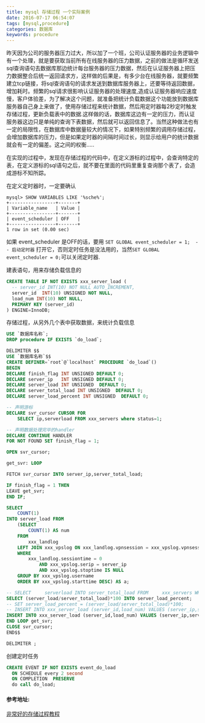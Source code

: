 ```yaml
---
title: mysql 存储过程 一个实际案例
date: 2016-07-17 06:54:07
tags: [mysql,procedure]
categories: 数据库
keywords: procedure
---
```


昨天因为公司的服务器压力过大，所以加了一个班，公司认证服务器的业务逻辑中有一个处理，就是要获取当前所有在线服务器的压力数据，之前的做法是循环发送sql查询语句去数据库那边统计每台服务器的压力数据，然后在认证服务器上把压力数据整合后统一返回请求方，这样做的后果是，有多少台在线服务器，就要频繁建立tcp链接，将sql查询语句的请求发送到数据库服务器上，还要等待返回数据，增加耗时。频繁的sql请求很影响认证服务器的处理速度,造成认证服务器响应速度慢，客户体验差，为了解决这个问题，就准备把统计负载数据这个功能放到数据库服务器自己身上来做了，使用存储过程来统计数据，然后用定时器每2秒定时触发存储过程，更新负载表中的数据.这样做的话，数据库这边有一定的压力，而认证服务器这边只是单纯的查询下表数据，然后就可以返回信息了。当然这种做法也有一定的局限性，在数据库中数据量较大的情况下，如果特别频繁的调用存储过程，会增加数据库的压力，但是如果定时器的间隔时间过长，则显示给用户的统计数据就会有一定的偏差。这之间的权衡.....
<!--more-->
在实现的过程中，发现在存储过程的代码中，在定义游标的过程中，会查询特定的表，在定义游标的sql语句之后，就不要在里面的代码里重复查询那个表了，会造成游标不知所踪。

在定义定时器时，一定要确认
```
mysql> SHOW VARIABLES LIKE '%sche%'; 
+-----------------+-------+
| Variable_name   | Value |
+-----------------+-------+
| event_scheduler | OFF   |
+-----------------+-------+
1 row in set (0.00 sec)
```
如果 event_scheduler 是OFF的话，要用 ``SET GLOBAL event_scheduler = 1;  -- 启动定时器`` 打开它，否则定时任务是没法用的，当然``SET GLOBAL event_scheduler = 0;``可以关闭定时器.

建表语句，用来存储负载信息的
```  sql
CREATE TABLE IF NOT EXISTS xxx_server_load (
  -- server_id INT(10) NOT NULL AUTO_INCREMENT,
  server_id  INT(10) UNSIGNED NOT NULL,
  load_num INT(10) NOT NULL,
  PRIMARY KEY (server_id)
) ENGINE=InnoDB;

```

存储过程，从另外几个表中获取数据，来统计负载信息
``` sql
USE `数据库名称`;
DROP procedure IF EXISTS `do_load`;

DELIMITER $$
USE `数据库名称`$$
CREATE DEFINER=`root`@`localhost` PROCEDURE `do_load`()
BEGIN
DECLARE finish_flag INT UNSIGNED DEFAULT 0;
DECLARE server_ip   INT UNSIGNED DEFAULT 0;
DECLARE server_load INT UNSIGNED  DEFAULT 0;
DECLARE server_total_load INT UNSIGNED  DEFAULT 0;
DECLARE server_load_percent INT UNSIGNED  DEFAULT 0;

-- 声明游标
DECLARE svr_cursor CURSOR FOR 
	SELECT ip,serverload FROM xxx_servers where status=1;

-- 声明数据处理完毕的handler
DECLARE CONTINUE HANDLER 
FOR NOT FOUND SET finish_flag = 1;

OPEN svr_cursor;

get_svr: LOOP

FETCH svr_cursor INTO server_ip,server_total_load;

IF finish_flag = 1 THEN
LEAVE get_svr;
END IF;

SELECT 
    COUNT(1)
INTO server_load FROM
    (SELECT 
        COUNT(1) AS num
    FROM
        xxx_landlog
    LEFT JOIN xxx_vpslog ON xxx_landlog.vpnsession = xxx_vpslog.vpnsession
    WHERE
        xxx_landlog.sessiontime = 0
            AND xxx_vpslog.serip = server_ip
            AND xxx_vpslog.stoptime IS NULL
    GROUP BY xxx_vpslog.username
    ORDER BY xxx_vpslog.starttime DESC) AS a;

-- SELECT     serverload INTO server_total_load FROM     xxx_servers WHERE    xxx_servers.ip = server_ip;
SELECT (server_load/server_total_load)*100 INTO server_load_percent;
-- SET server_load_percent = (server_load/server_total_load)*100;
-- INSERT INTO xxx_server_load (server_id,load_num) VALUES (server_ip,server_load_percent) ON DUPLICATE KEY UPDATE load_num=server_load_percent;
INSERT INTO xxx_server_load (server_id,load_num) VALUES (server_ip,server_load_percent) ON DUPLICATE KEY UPDATE load_num=server_load_percent;
END LOOP get_svr; 
CLOSE svr_cursor;
END$$

DELIMITER ;
```

创建定时任务
``` sql
CREATE EVENT IF NOT EXISTS event_do_load
  ON SCHEDULE every 2 second
  ON COMPLETION  PRESERVE
  do call do_load;

```

#### 参考地址:
[非常好的存储过程教程](http://www.mysqltutorial.org/mysql-stored-procedure-tutorial.aspx)
